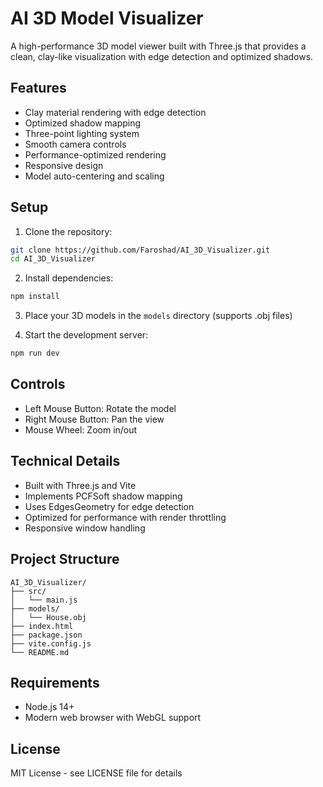 # AI 3D Model Visualizer

A high-performance 3D model viewer built with Three.js that provides a clean, clay-like visualization with edge detection and optimized shadows.

## Features

- Clay material rendering with edge detection
- Optimized shadow mapping
- Three-point lighting system
- Smooth camera controls
- Performance-optimized rendering
- Responsive design
- Model auto-centering and scaling

## Setup

1. Clone the repository:
```bash
git clone https://github.com/Faroshad/AI_3D_Visualizer.git
cd AI_3D_Visualizer
```

2. Install dependencies:
```bash
npm install
```

3. Place your 3D models in the `models` directory (supports .obj files)

4. Start the development server:
```bash
npm run dev
```

## Controls

- Left Mouse Button: Rotate the model
- Right Mouse Button: Pan the view
- Mouse Wheel: Zoom in/out

## Technical Details

- Built with Three.js and Vite
- Implements PCFSoft shadow mapping
- Uses EdgesGeometry for edge detection
- Optimized for performance with render throttling
- Responsive window handling

## Project Structure

```
AI_3D_Visualizer/
├── src/
│   └── main.js
├── models/
│   └── House.obj
├── index.html
├── package.json
├── vite.config.js
└── README.md
```

## Requirements

- Node.js 14+
- Modern web browser with WebGL support

## License

MIT License - see LICENSE file for details 
